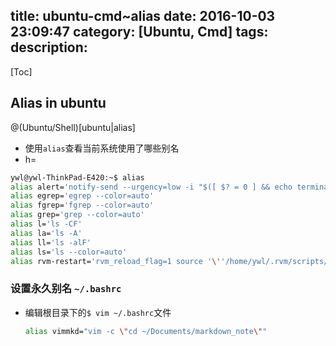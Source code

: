 title: ubuntu-cmd~alias
date: 2016-10-03 23:09:47
category: [Ubuntu, Cmd]
tags:
description:
----
[Toc]

## Alias in ubuntu 
@(Ubuntu/Shell)[ubuntu|alias]

* 使用`alias`查看当前系统使用了哪些别名
* h=

```bash
ywl@ywl-ThinkPad-E420:~$ alias
alias alert='notify-send --urgency=low -i "$([ $? = 0 ] && echo terminal || echo error)" "$(history|tail -n1|sed -e '\''s/^\s*[0-9]\+\s*//;s/[;&|]\s*alert$//'\'')"'
alias egrep='egrep --color=auto'
alias fgrep='fgrep --color=auto'
alias grep='grep --color=auto'
alias l='ls -CF'
alias la='ls -A'
alias ll='ls -alF'
alias ls='ls --color=auto'
alias rvm-restart='rvm_reload_flag=1 source '\''/home/ywl/.rvm/scripts/rvm'\'''
```

### 设置永久别名 `~/.bashrc`

* 编辑根目录下的`$ vim ~/.bashrc`文件
    ```bash
    alias vimmkd="vim -c \"cd ~/Documents/markdown_note\""
    ```


